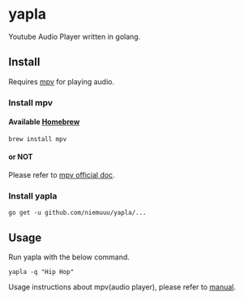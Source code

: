 # yapla
Youtube Audio Player written in golang.

## Install
Requires [mpv](https://github.com/mpv-player/mpv) for playing audio.  

### Install mpv
#### Available [Homebrew](https://brew.sh/) 
`brew install mpv`

#### or NOT
Please refer to [mpv official doc](https://mpv.io/installation/).

### Install yapla

`go get -u github.com/niemuuu/yapla/...`

## Usage
Run yapla with the below command.

`yapla -q "Hip Hop"`

Usage instructions about mpv(audio player), please refer to [manual](https://mpv.io/manual/master/).
